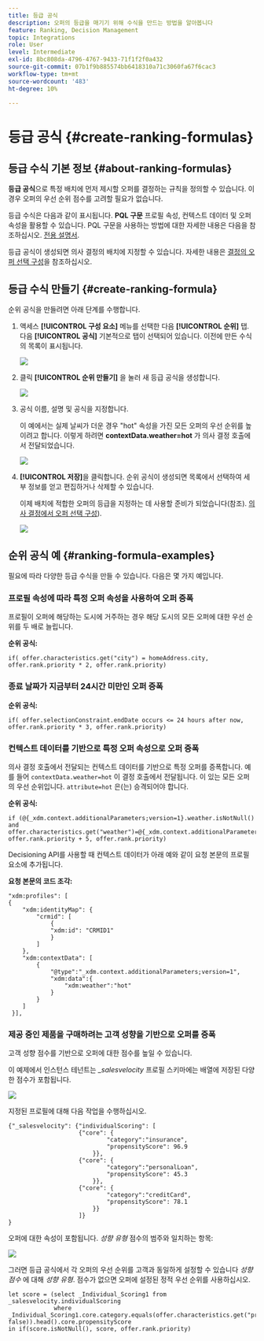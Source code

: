 ```yaml
---
title: 등급 공식
description: 오퍼의 등급을 매기기 위해 수식을 만드는 방법을 알아봅니다
feature: Ranking, Decision Management
topic: Integrations
role: User
level: Intermediate
exl-id: 8bc808da-4796-4767-9433-71f1f2f0a432
source-git-commit: 07b1f9b885574bb6418310a71c3060fa67f6cac3
workflow-type: tm+mt
source-wordcount: '483'
ht-degree: 10%

---
```


# 등급 공식 {#create-ranking-formulas}

## 등급 수식 기본 정보 {#about-ranking-formulas}

**등급 공식**&#x200B;으로 특정 배치에 먼저 제시할 오퍼를 결정하는 규칙을 정의할 수 있습니다. 이 경우 오퍼의 우선 순위 점수를 고려할 필요가 없습니다.

등급 수식은 다음과 같이 표시됩니다. **PQL 구문** 프로필 속성, 컨텍스트 데이터 및 오퍼 속성을 활용할 수 있습니다. PQL 구문을 사용하는 방법에 대한 자세한 내용은 다음을 참조하십시오. [전용 설명서](https://experienceleague.adobe.com/docs/experience-platform/segmentation/pql/overview.html?lang=ko).

등급 공식이 생성되면 의사 결정의 배치에 지정할 수 있습니다. 자세한 내용은 [결정의 오퍼 선택 구성](../offer-activities/configure-offer-selection.md)을 참조하십시오.

## 등급 수식 만들기 {#create-ranking-formula}

순위 공식을 만들려면 아래 단계를 수행합니다.

1. 액세스 **[!UICONTROL 구성 요소]** 메뉴를 선택한 다음 **[!UICONTROL 순위]** 탭. 다음 **[!UICONTROL 공식]** 기본적으로 탭이 선택되어 있습니다. 이전에 만든 수식의 목록이 표시됩니다.

   ![](../assets/rankings-list.png)

1. 클릭 **[!UICONTROL 순위 만들기]** 을 눌러 새 등급 공식을 생성합니다.

   ![](../assets/ranking-create-formula.png)

1. 공식 이름, 설명 및 공식을 지정합니다.

   이 예에서는 실제 날씨가 더운 경우 &quot;hot&quot; 속성을 가진 모든 오퍼의 우선 순위를 높이려고 합니다. 이렇게 하려면 **contextData.weather=hot** 가 의사 결정 호출에서 전달되었습니다.

   ![](../assets/ranking-syntax.png)

1. **[!UICONTROL 저장]**&#x200B;을 클릭합니다. 순위 공식이 생성되면 목록에서 선택하여 세부 정보를 얻고 편집하거나 삭제할 수 있습니다.

   이제 배치에 적합한 오퍼의 등급을 지정하는 데 사용할 준비가 되었습니다(참조). [의사 결정에서 오퍼 선택 구성](../offer-activities/configure-offer-selection.md)).

   ![](../assets/ranking-formula-created.png)

## 순위 공식 예 {#ranking-formula-examples}

필요에 따라 다양한 등급 수식을 만들 수 있습니다. 다음은 몇 가지 예입니다.

<!--
Boost by offer ID

Boost the priority of an offer with the offer ID *xcore:personalized-offer:13d213cd4cb328ec* by 5.

**Ranking formula:**

```
if( offer._id = "xcore:personalized-offer:13d213cd4cb328ec", offer.rank.priority + 5, offer.rank.priority)
```

Change the offer priority based on a certain profile attribute

Set the offer priority to 30 for offer *xcore:personalized-offer:13d213cd4cb328ec* if the user lives in the city of Bondi.

**Ranking formula:**

```
if( offer._id = "xcore:personalized-offer:13d213cd4cb328ec" and homeAddress.city.equals("Bondi", false), 30, offer.rank.priority)
```

Boost multiple offers by offer ID based on the presence of a profile's audience membership

Boost the priority of offers based on whether the user is a member of a priority audience, which is configured as an attribute in the offer.

**Ranking formula:**

```
if( segmentMembership.get("ups").get(offer.characteristics.get("prioritySegmentId")).status in (["realized","existing"]), offer.rank.priority + 10, offer.rank.priority)
```
-->

### 프로필 속성에 따라 특정 오퍼 속성을 사용하여 오퍼 증폭

프로필이 오퍼에 해당하는 도시에 거주하는 경우 해당 도시의 모든 오퍼에 대한 우선 순위를 두 배로 늘립니다.

**순위 공식:**

```
if( offer.characteristics.get("city") = homeAddress.city, offer.rank.priority * 2, offer.rank.priority)
```

### 종료 날짜가 지금부터 24시간 미만인 오퍼 증폭

**순위 공식:**

```
if( offer.selectionConstraint.endDate occurs <= 24 hours after now, offer.rank.priority * 3, offer.rank.priority)
```

### 컨텍스트 데이터를 기반으로 특정 오퍼 속성으로 오퍼 증폭

의사 결정 호출에서 전달되는 컨텍스트 데이터를 기반으로 특정 오퍼를 증폭합니다. 예를 들어 `contextData.weather=hot` 이 결정 호출에서 전달됩니다. 이 있는 모든 오퍼의 우선 순위입니다. `attribute=hot` 은(는) 승격되어야 합니다.

**순위 공식:**

```
if (@{_xdm.context.additionalParameters;version=1}.weather.isNotNull()
and offer.characteristics.get("weather")=@{_xdm.context.additionalParameters;version=1}.weather, offer.rank.priority + 5, offer.rank.priority)
```

Decisioning API를 사용할 때 컨텍스트 데이터가 아래 예와 같이 요청 본문의 프로필 요소에 추가됩니다.

**요청 본문의 코드 조각:**

```
"xdm:profiles": [
{
    "xdm:identityMap": {
        "crmid": [
            {
            "xdm:id": "CRMID1"
            }
        ]
    },
    "xdm:contextData": [
        {
            "@type":"_xdm.context.additionalParameters;version=1",
            "xdm:data":{
                "xdm:weather":"hot"
            }
        }
    ]
 }],
```

### 제공 중인 제품을 구매하려는 고객 성향을 기반으로 오퍼를 증폭

고객 성향 점수를 기반으로 오퍼에 대한 점수를 높일 수 있습니다.

이 예제에서 인스턴스 테넌트는 *_salesvelocity* 프로필 스키마에는 배열에 저장된 다양한 점수가 포함됩니다.

![](../assets/ranking-example-schema.png)

지정된 프로필에 대해 다음 작업을 수행하십시오.

```
{"_salesvelocity": {"individualScoring": [
                    {"core": {
                            "category":"insurance",
                            "propensityScore": 96.9
                        }},
                    {"core": {
                            "category":"personalLoan",
                            "propensityScore": 45.3
                        }},
                    {"core": {
                            "category":"creditCard",
                            "propensityScore": 78.1
                        }}
                    ]}
}
```

오퍼에 대한 속성이 포함됩니다. *성향 유형* 점수의 범주와 일치하는 항목:

![](../assets/ranking-example-propensityType.png)

그러면 등급 공식에서 각 오퍼의 우선 순위를 고객과 동일하게 설정할 수 있습니다 *성향 점수* 에 대해 *성향 유형*. 점수가 없으면 오퍼에 설정된 정적 우선 순위를 사용하십시오.

```
let score = (select _Individual_Scoring1 from _salesvelocity.individualScoring
             where _Individual_Scoring1.core.category.equals(offer.characteristics.get("propensityType"), false)).head().core.propensityScore
in if(score.isNotNull(), score, offer.rank.priority)
```
